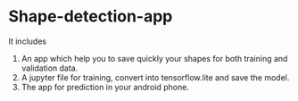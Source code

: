 # Shape-detection-app

It includes    
1. An app which help you to save quickly your shapes for both training and validation data.    
2. A jupyter file for training, convert into tensorflow.lite and save the model.
3. The app for prediction in your android phone.

